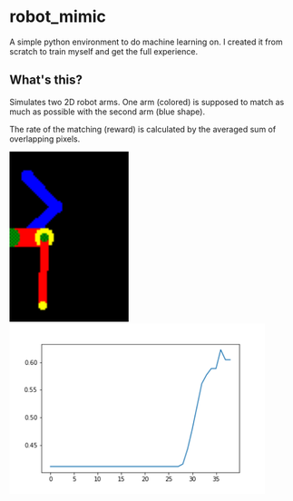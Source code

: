 # robot_mimic
A simple python environment to do machine learning on. I created it from scratch to train myself and get the full experience.

## What's this?
Simulates two 2D robot arms.
One arm (colored) is supposed to match as much as possible with the second arm (blue shape).

The rate of the matching (reward) is calculated by the averaged sum of overlapping pixels.

<img src="out.gif" height="300"> <img src="rewards.png" height="300">
